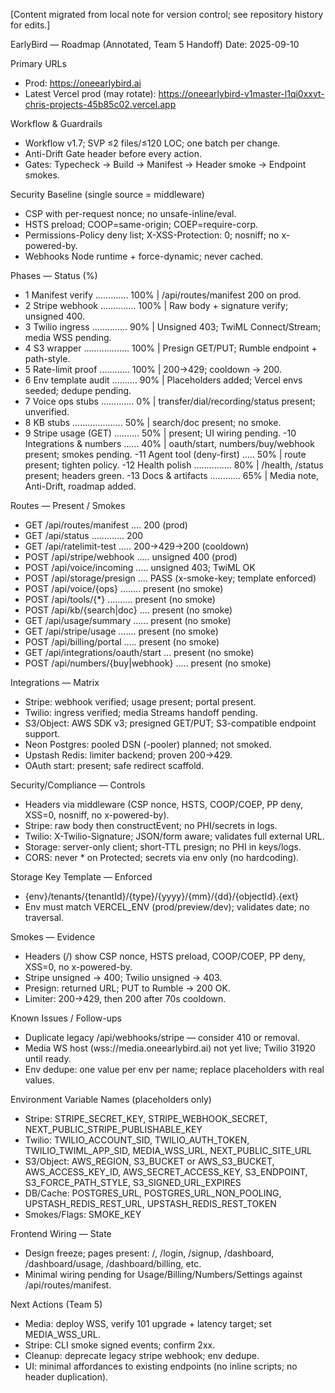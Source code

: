 <!-- Imported from Desktop/untitled folder 2/roadmap_annotated.txt -->

[Content migrated from local note for version control; see repository history for edits.]

EarlyBird — Roadmap (Annotated, Team 5 Handoff)
Date: 2025-09-10

Primary URLs
- Prod: https://oneearlybird.ai
- Latest Vercel prod (may rotate): https://oneearlybird-v1master-l1qi0xxvt-chris-projects-45b85c02.vercel.app

Workflow & Guardrails
- Workflow v1.7; SVP ≤2 files/≤120 LOC; one batch per change.
- Anti-Drift Gate header before every action.
- Gates: Typecheck → Build → Manifest → Header smoke → Endpoint smokes.

Security Baseline (single source = middleware)
- CSP with per-request nonce; no unsafe-inline/eval.
- HSTS preload; COOP=same-origin; COEP=require-corp.
- Permissions-Policy deny list; X-XSS-Protection: 0; nosniff; no x-powered-by.
- Webhooks Node runtime + force-dynamic; never cached.

Phases — Status (%)
- 1 Manifest verify ............. 100% | /api/routes/manifest 200 on prod.
- 2 Stripe webhook .............. 100% | Raw body + signature verify; unsigned 400.
- 3 Twilio ingress .............. 90%  | Unsigned 403; TwiML Connect/Stream; media WSS pending.
- 4 S3 wrapper .................. 100% | Presign GET/PUT; Rumble endpoint + path-style.
- 5 Rate-limit proof ............ 100% | 200→429; cooldown → 200.
- 6 Env template audit .......... 90%  | Placeholders added; Vercel envs seeded; dedupe pending.
- 7 Voice ops stubs ............. 0%   | transfer/dial/recording/status present; unverified.
- 8 KB stubs .................... 50%  | search/doc present; no smoke.
- 9 Stripe usage (GET) .......... 50%  | present; UI wiring pending.
-10 Integrations & numbers ...... 40%  | oauth/start, numbers/buy/webhook present; smokes pending.
-11 Agent tool (deny-first) ..... 50%  | route present; tighten policy.
-12 Health polish ............... 80%  | /health, /status present; headers green.
-13 Docs & artifacts ............ 65%  | Media note, Anti-Drift, roadmap added.

Routes — Present / Smokes
- GET  /api/routes/manifest .... 200 (prod)
- GET  /api/status ............. 200
- GET  /api/ratelimit-test ..... 200→429→200 (cooldown)
- POST /api/stripe/webhook ..... unsigned 400 (prod)
- POST /api/voice/incoming ..... unsigned 403; TwiML OK
- POST /api/storage/presign .... PASS (x-smoke-key; template enforced)
- POST /api/voice/{ops} ........ present (no smoke)
- POST /api/tools/{*} .......... present (no smoke)
- POST /api/kb/{search|doc} .... present (no smoke)
- GET  /api/usage/summary ...... present (no smoke)
- GET  /api/stripe/usage ....... present (no smoke)
- POST /api/billing/portal ..... present (no smoke)
- GET  /api/integrations/oauth/start ... present (no smoke)
- POST /api/numbers/{buy|webhook} ..... present (no smoke)

Integrations — Matrix
- Stripe: webhook verified; usage present; portal present.
- Twilio: ingress verified; media Streams handoff pending.
- S3/Object: AWS SDK v3; presigned GET/PUT; S3-compatible endpoint support.
- Neon Postgres: pooled DSN (-pooler) planned; not smoked.
- Upstash Redis: limiter backend; proven 200→429.
- OAuth start: present; safe redirect scaffold.

Security/Compliance — Controls
- Headers via middleware (CSP nonce, HSTS, COOP/COEP, PP deny, XSS=0, nosniff, no x-powered-by).
- Stripe: raw body then constructEvent; no PHI/secrets in logs.
- Twilio: X-Twilio-Signature; JSON/form aware; validates full external URL.
- Storage: server-only client; short-TTL presign; no PHI in keys/logs.
- CORS: never * on Protected; secrets via env only (no hardcoding).

Storage Key Template — Enforced
- {env}/tenants/{tenantId}/{type}/{yyyy}/{mm}/{dd}/{objectId}.{ext}
- Env must match VERCEL_ENV (prod/preview/dev); validates date; no traversal.

Smokes — Evidence
- Headers (/) show CSP nonce, HSTS preload, COOP/COEP, PP deny, XSS=0, no x-powered-by.
- Stripe unsigned → 400; Twilio unsigned → 403.
- Presign: returned URL; PUT to Rumble → 200 OK.
- Limiter: 200→429, then 200 after 70s cooldown.

Known Issues / Follow-ups
- Duplicate legacy /api/webhooks/stripe — consider 410 or removal.
- Media WS host (wss://media.oneearlybird.ai) not yet live; Twilio 31920 until ready.
- Env dedupe: one value per env per name; replace placeholders with real values.

Environment Variable Names (placeholders only)
- Stripe: STRIPE_SECRET_KEY, STRIPE_WEBHOOK_SECRET, NEXT_PUBLIC_STRIPE_PUBLISHABLE_KEY
- Twilio: TWILIO_ACCOUNT_SID, TWILIO_AUTH_TOKEN, TWILIO_TWIML_APP_SID, MEDIA_WSS_URL, NEXT_PUBLIC_SITE_URL
- S3/Object: AWS_REGION, S3_BUCKET or AWS_S3_BUCKET, AWS_ACCESS_KEY_ID, AWS_SECRET_ACCESS_KEY, S3_ENDPOINT, S3_FORCE_PATH_STYLE, S3_SIGNED_URL_EXPIRES
- DB/Cache: POSTGRES_URL, POSTGRES_URL_NON_POOLING, UPSTASH_REDIS_REST_URL, UPSTASH_REDIS_REST_TOKEN
- Smokes/Flags: SMOKE_KEY

Frontend Wiring — State
- Design freeze; pages present: /, /login, /signup, /dashboard, /dashboard/usage, /dashboard/billing, etc.
- Minimal wiring pending for Usage/Billing/Numbers/Settings against /api/routes/manifest.

Next Actions (Team 5)
- Media: deploy WSS, verify 101 upgrade + latency target; set MEDIA_WSS_URL.
- Stripe: CLI smoke signed events; confirm 2xx.
- Cleanup: deprecate legacy stripe webhook; env dedupe.
- UI: minimal affordances to existing endpoints (no inline scripts; no header duplication).

